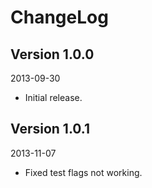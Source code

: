 ChangeLog
==========

Version 1.0.0
----------------------------
2013-09-30

- Initial release.

Version 1.0.1
----------------------------
2013-11-07

- Fixed test flags not working.
